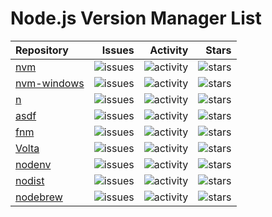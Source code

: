 # Node.js Version Manager List

| Repository | Issues | Activity | Stars |
| :--- | ---: | ---: | ---: |
| [nvm](https://github.com/nvm-sh/nvm) | ![issues](https://img.shields.io/github/issues/nvm-sh/nvm.svg) | ![activity](https://img.shields.io/github/commit-activity/y/nvm-sh/nvm.svg) | ![stars](https://img.shields.io/github/stars/nvm-sh/nvm?style=social) |
| [nvm-windows](https://github.com/coreybutler/nvm-windows) | ![issues](https://img.shields.io/github/issues/coreybutler/nvm-windows.svg) | ![activity](https://img.shields.io/github/commit-activity/y/coreybutler/nvm-windows.svg) | ![stars](https://img.shields.io/github/stars/coreybutler/nvm-windows?style=social) |
| [n](https://github.com/tj/n) | ![issues](https://img.shields.io/github/issues/tj/n.svg) | ![activity](https://img.shields.io/github/commit-activity/y/tj/n.svg) | ![stars](https://img.shields.io/github/stars/tj/n?style=social) |
| [asdf](https://github.com/asdf-vm/asdf) | ![issues](https://img.shields.io/github/issues/asdf-vm/asdf.svg) | ![activity](https://img.shields.io/github/commit-activity/y/asdf-vm/asdf.svg) | ![stars](https://img.shields.io/github/stars/asdf-vm/asdf?style=social) |
| [fnm](https://github.com/Schniz/fnm) | ![issues](https://img.shields.io/github/issues/Schniz/fnm.svg) | ![activity](https://img.shields.io/github/commit-activity/y/Schniz/fnm.svg) | ![stars](https://img.shields.io/github/stars/Schniz/fnm?style=social) |
| [Volta](https://github.com/volta-cli/volta) | ![issues](https://img.shields.io/github/issues/volta-cli/volta.svg) | ![activity](https://img.shields.io/github/commit-activity/y/volta-cli/volta.svg) | ![stars](https://img.shields.io/github/stars/volta-cli/volta?style=social) |
| [nodenv](https://github.com/nodenv/nodenv) | ![issues](https://img.shields.io/github/issues/nodenv/nodenv.svg) | ![activity](https://img.shields.io/github/commit-activity/y/nodenv/nodenv.svg) | ![stars](https://img.shields.io/github/stars/nodenv/nodenv?style=social) |
| [nodist](https://github.com/nullivex/nodist) | ![issues](https://img.shields.io/github/issues/nullivex/nodist.svg) | ![activity](https://img.shields.io/github/commit-activity/y/nullivex/nodist.svg) | ![stars](https://img.shields.io/github/stars/nullivex/nodist?style=social) |
| [nodebrew](https://github.com/hokaccha/nodebrew) | ![issues](https://img.shields.io/github/issues/hokaccha/nodebrew.svg) | ![activity](https://img.shields.io/github/commit-activity/y/hokaccha/nodebrew.svg) | ![stars](https://img.shields.io/github/stars/hokaccha/nodebrew?style=social) |
